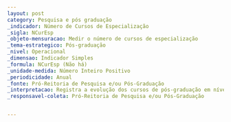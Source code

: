 ```yaml
---
layout: post
category: Pesquisa e pós graduação
_indicador: Número de Cursos de Especialização 
_sigla: NCurEsp
_objeto-mensuracao: Medir o número de cursos de especialização
_tema-estrategico: Pós-graduação
_nivel: Operacional
_dimensao: Indicador Simples
_formula: NCurEsp (Não há)
_unidade-medida: Número Inteiro Positivo
_periodicidade: Anual
_fonte: Pró-Reitoria de Pesquisa e/ou Pós-Graduação
_interpretacao: Registra a evolução dos cursos de pós-graduação em nível de especialização
_responsavel-coleta: Pró-Reitoria de Pesquisa e/ou Pós-Graduação


---
```

